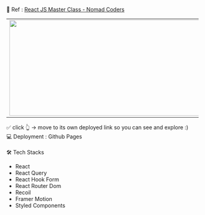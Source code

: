📌 Ref : [React JS Master Class - Nomad Coders](https://nomadcoders.co/react-masterclass)

<table>
  <tr>
    <td>
<a target="_blank" href="https://svyu.github.io/react_master_class/#/vyuflix_clone"><img src="https://drive.google.com/uc?export=view&id=1S8LoO4SOrs8c-lyJfScKDoDhtVh9oZzD" width="500px" height="250px"/></a>
  </td>
    <td>
<a target="_blank" href="https://svyu.github.io/react_master_class/#/animations_with_framer"><img src="https://drive.google.com/uc?export=view&id=1jIY4gQy-_QLBRjLU7K22MyihmlIkDhhm" width="500px" height="250px"/></a>
      </td>
</tr>
</table>

✅ click 👆 -> move to its own deployed link so you can see and explore :)<br/>
💻 Deployment : Github Pages<br/><br/>
🛠 Tech Stacks
- React
- React Query
- React Hook Form
- React Router Dom
- Recoil
- Framer Motion
- Styled Components

